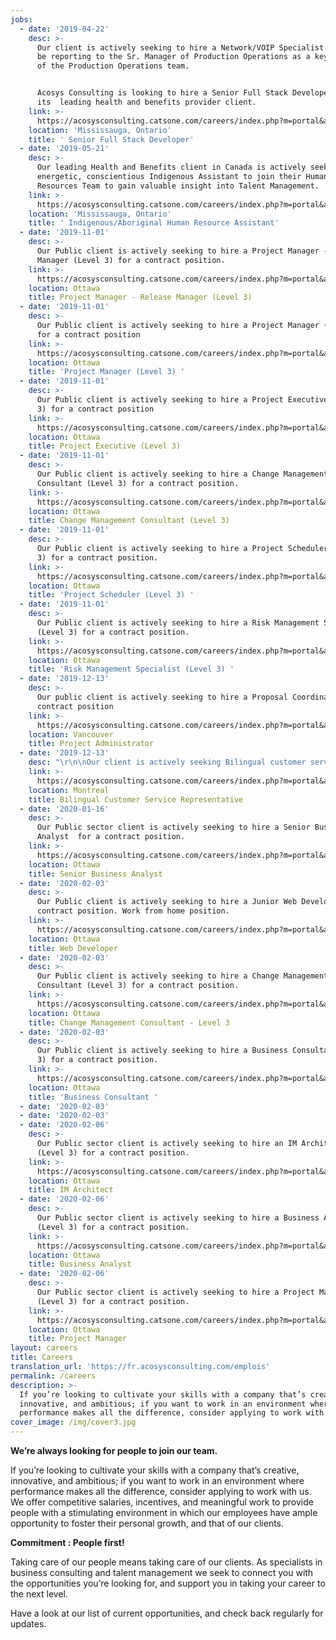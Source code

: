 ```yaml
---
jobs:
  - date: '2019-04-22'
    desc: >-
      Our client is actively seeking to hire a Network/VOIP Specialist who will
      be reporting to the Sr. Manager of Production Operations as a key member
      of the Production Operations team.


      Acosys Consulting is looking to hire a Senior Full Stack Developer for
      its  leading health and benefits provider client.
    link: >-
      https://acosysconsulting.catsone.com/careers/index.php?m=portal&a=details&jobOrderID=11963848
    location: 'Mississauga, Ontario'
    title: ' Senior Full Stack Developer'
  - date: '2019-05-21'
    desc: >-
      Our leading Health and Benefits client in Canada is actively seeking an
      energetic, conscientious Indigenous Assistant to join their Human
      Resources Team to gain valuable insight into Talent Management.
    link: >-
      https://acosysconsulting.catsone.com/careers/index.php?m=portal&a=details&jobOrderID=12327200
    location: 'Mississauga, Ontario'
    title: ' Indigenous/Aboriginal Human Resource Assistant'
  - date: '2019-11-01'
    desc: >-
      Our Public client is actively seeking to hire a Project Manager - Release
      Manager (Level 3) for a contract position.
    link: >-
      https://acosysconsulting.catsone.com/careers/index.php?m=portal&a=details&jobOrderID=12083597
    location: Ottawa
    title: Project Manager - Release Manager (Level 3)
  - date: '2019-11-01'
    desc: >-
      Our Public client is actively seeking to hire a Project Manager (Level 3)
      for a contract position
    link: >-
      https://acosysconsulting.catsone.com/careers/index.php?m=portal&a=details&jobOrderID=12083600
    location: Ottawa
    title: 'Project Manager (Level 3) '
  - date: '2019-11-01'
    desc: >-
      Our Public client is actively seeking to hire a Project Executive (Level
      3) for a contract position
    link: >-
      https://acosysconsulting.catsone.com/careers/index.php?m=portal&a=details&jobOrderID=12083603
    location: Ottawa
    title: Project Executive (Level 3)
  - date: '2019-11-01'
    desc: >-
      Our Public client is actively seeking to hire a Change Management
      Consultant (Level 3) for a contract position.
    link: >-
      https://acosysconsulting.catsone.com/careers/index.php?m=portal&a=details&jobOrderID=12083609
    location: Ottawa
    title: Change Management Consultant (Level 3)
  - date: '2019-11-01'
    desc: >-
      Our Public client is actively seeking to hire a Project Scheduler (Level
      3) for a contract position.
    link: >-
      https://acosysconsulting.catsone.com/careers/index.php?m=portal&a=details&jobOrderID=12083591
    location: Ottawa
    title: 'Project Scheduler (Level 3) '
  - date: '2019-11-01'
    desc: >-
      Our Public client is actively seeking to hire a Risk Management Specialist
      (Level 3) for a contract position.
    link: >-
      https://acosysconsulting.catsone.com/careers/index.php?m=portal&a=details&jobOrderID=12083582
    location: Ottawa
    title: 'Risk Management Specialist (Level 3) '
  - date: '2019-12-13'
    desc: >-
      Our public client is actively seeking to hire a Proposal Coordinator for a
      contract position
    link: >-
      https://acosysconsulting.catsone.com/careers/index.php?m=portal&a=details&jobOrderID=13009345
    location: Vancouver
    title: Project Administrator
  - date: '2019-12-13'
    desc: "\r\n\nOur client is actively seeking Bilingual customer service representatives."
    link: >-
      https://acosysconsulting.catsone.com/careers/index.php?m=portal&a=details&jobOrderID=13016029
    location: Montreal
    title: Bilingual Customer Service Representative
  - date: '2020-01-16'
    desc: >-
      Our Public sector client is actively seeking to hire a Senior Business
      Analyst  for a contract position.
    link: >-
      https://acosysconsulting.catsone.com/careers/index.php?m=portal&a=details&jobOrderID=13116658
    location: Ottawa
    title: Senior Business Analyst
  - date: '2020-02-03'
    desc: >-
      Our Public client is actively seeking to hire a Junior Web Developer for a
      contract position. Work from home position.
    link: >-
      https://acosysconsulting.catsone.com/careers/index.php?m=portal&a=details&jobOrderID=13167601
    location: Ottawa
    title: Web Developer
  - date: '2020-02-03'
    desc: >-
      Our Public client is actively seeking to hire a Change Management
      Consultant (Level 3) for a contract position.
    link: >-
      https://acosysconsulting.catsone.com/careers/index.php?m=portal&a=details&jobOrderID=13176403
    location: Ottawa
    title: Change Management Consultant - Level 3
  - date: '2020-02-03'
    desc: >-
      Our Public client is actively seeking to hire a Business Consultant (Level
      3) for a contract position.
    link: >-
      https://acosysconsulting.catsone.com/careers/index.php?m=portal&a=details&jobOrderID=13176322
    location: Ottawa
    title: 'Business Consultant '
  - date: '2020-02-03'
  - date: '2020-02-03'
  - date: '2020-02-06'
    desc: >-
      Our Public sector client is actively seeking to hire an IM Architect
      (Level 3) for a contract position.
    link: >-
      https://acosysconsulting.catsone.com/careers/index.php?m=portal&a=details&jobOrderID=13187137
    location: Ottawa
    title: IM Architect
  - date: '2020-02-06'
    desc: >-
      Our Public sector client is actively seeking to hire a Business Analyst
      (Level 3) for a contract position.
    link: >-
      https://acosysconsulting.catsone.com/careers/index.php?m=portal&a=details&jobOrderID=13186993
    location: Ottawa
    title: Business Analyst
  - date: '2020-02-06'
    desc: >-
      Our Public sector client is actively seeking to hire a Project Manager
      (Level 3) for a contract position.
    link: >-
      https://acosysconsulting.catsone.com/careers/index.php?m=portal&a=details&jobOrderID=13186711
    location: Ottawa
    title: Project Manager
layout: careers
title: Careers
translation_url: 'https://fr.acosysconsulting.com/emplois'
permalink: /careers
description: >-
  If you’re looking to cultivate your skills with a company that’s creative,
  innovative, and ambitious; if you want to work in an environment where
  performance makes all the difference, consider applying to work with us.
cover_image: /img/cover3.jpg
---
```


**We’re always looking for people to join our team.**

If you’re looking to cultivate your skills with a company that’s creative, innovative, and ambitious; if
you want to work in an environment where performance makes all the difference, consider applying to
work with us. We offer competitive salaries, incentives, and meaningful work to provide people with a
stimulating environment in which our employees have ample opportunity to foster their personal growth, and that of our clients.

**Commitment : People first!**

Taking care of our people means taking care of our clients. As specialists in business consulting and
talent management we seek to connect you with the opportunities you’re looking for, and support you
in taking your career to the next level.

Have a look at our list of current opportunities, and check back regularly for updates.
